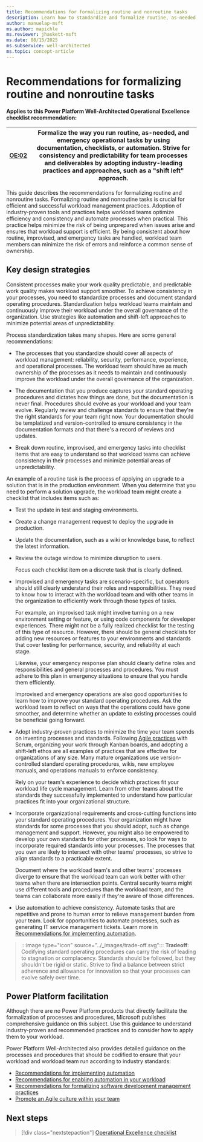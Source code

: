```yaml
---
title: Recommendations for formalizing routine and nonroutine tasks
description: Learn how to standardize and formalize routine, as-needed, and emergency operational tasks to enhance operational efficiency.
author: manuelap-msft
ms.author: mapichle
ms.reviewer: jhaskett-msft
ms.date: 08/15/2025
ms.subservice: well-architected
ms.topic: concept-article
---
```


# Recommendations for formalizing routine and nonroutine tasks

**Applies to this Power Platform Well-Architected Operational Excellence checklist recommendation:**

|[OE:02](checklist.md)| **Formalize the way you run routine, as-needed, and emergency operational tasks by using documentation, checklists, or automation. Strive for consistency and predictability for team processes and deliverables by adopting industry-leading practices and approaches, such as a "shift left" approach.** |
|---|---|

This guide describes the recommendations for formalizing routine and nonroutine tasks. Formalizing routine and nonroutine tasks is crucial for efficient and successful workload management practices. Adoption of industry-proven tools and practices helps workload teams optimize efficiency and consistency and automate processes when practical. This practice helps minimize the risk of being unprepared when issues arise and ensures that workload support is efficient. By being consistent about how routine, improvised, and emergency tasks are handled, workload team members can minimize the risk of errors and reinforce a common sense of ownership.

## Key design strategies

Consistent processes make your work quality predictable, and predictable work quality makes workload support smoother. To achieve consistency in your processes, you need to standardize processes and document standard operating procedures. Standardization helps workload teams maintain and continuously improve their workload under the overall governance of the organization. Use strategies like automation and shift-left approaches to minimize potential areas of unpredictability.

Process standardization takes many shapes. Here are some general recommendations:

- The processes that you standardize should cover all aspects of workload management: reliability, security, performance, experience, and operational processes. The workload team should have as much ownership of the processes as it needs to maintain and continuously improve the workload under the overall governance of the organization.

- The documentation that you produce captures your standard operating procedures and dictates how things are done, but the documentation is never final. Procedures should evolve as your workload and your team evolve. Regularly review and challenge standards to ensure that they're the right standards for your team right now. Your documentation should be templatized and version-controlled to ensure consistency in the documentation formats and that there's a record of reviews and updates.

- Break down routine, improvised, and emergency tasks into checklist items that are easy to understand so that workload teams can achieve consistency in their processes and minimize potential areas of unpredictability.

An example of a routine task is the process of applying an upgrade to a solution that is in the production environment. When you determine that you need to perform a solution upgrade, the workload team might create a checklist that includes items such as:

- Test the update in test and staging environments.
- Create a change management request to deploy the upgrade in production.
- Update the documentation, such as a wiki or knowledge base, to reflect the latest information.
- Review the outage window to minimize disruption to users.

    Focus each checklist item on a discrete task that is clearly defined.

- Improvised and emergency tasks are scenario-specific, but operators should still clearly understand their roles and responsibilities. They need to know how to interact with the workload team and with other teams in the organization to efficiently work through those types of tasks.

    For example, an improvised task might involve turning on a new environment setting or feature, or using code components for developer experiences. There might not be a fully realized checklist for the testing of this type of resource. However, there should be general checklists for adding new resources or features to your environments and standards that cover testing for performance, security, and reliability at each stage.

    Likewise, your emergency response plan should clearly define roles and responsibilities and general processes and procedures. You must adhere to this plan in emergency situations to ensure that you handle them efficiently.

    Improvised and emergency operations are also good opportunities to learn how to improve your standard operating procedures. Ask the workload team to reflect on ways that the operations could have gone smoother, and determine whether an update to existing processes could be beneficial going forward.

- Adopt industry-proven practices to minimize the time your team spends on inventing processes and standards. Following [Agile practices](/azure/devops/boards/plans/agile-culture) with Scrum, organizing your work through Kanban boards, and adopting a shift-left ethos are all examples of practices that are effective for organizations of any size. Many mature organizations use version-controlled standard operating procedures, wikis, new employee manuals, and operations manuals to enforce consistency.

    Rely on your team's experience to decide which practices fit your workload life cycle management. Learn from other teams about the standards they successfully implemented to understand how particular practices fit into your organizational structure.

- Incorporate organizational requirements and cross-cutting functions into your standard operating procedures. Your organization might have standards for some processes that you should adopt, such as change management and support. However, you might also be empowered to develop your own standards for other processes, so look for ways to incorporate required standards into your processes. The processes that you own are likely to intersect with other teams' processes, so strive to align standards to a practicable extent.

    Document where the workload team's and other teams' processes diverge to ensure that the workload team can work better with other teams when there are intersection points. Central security teams might use different tools and procedures than the workload team, and the teams can collaborate more easily if they're aware of those differences.

- Use automation to achieve consistency. Automate tasks that are repetitive and prone to human error to relieve management burden from your team. Look for opportunities to automate processes, such as generating IT service management tickets. Learn more in [Recommendations for implementing automation](automate-tasks.md).

> :::image type="icon" source="../_images/trade-off.svg"::: **Tradeoff**: Codifying standard operating procedures can carry the risk of leading to stagnation or complacency. Standards should be followed, but they shouldn't be rigid or static. Strive to find a balance between strict adherence and allowance for innovation so that your processes can evolve safely over time.

## Power Platform facilitation

Although there are no Power Platform products that directly facilitate the formalization of processes and procedures, Microsoft publishes comprehensive guidance on this subject. Use this guidance to understand industry-proven and recommended practices and to consider how to apply them to your workload.

Power Platform Well-Architected also provides detailed guidance on the processes and procedures that should be codified to ensure that your workload and workload team run according to industry standards:

- [Recommendations for implementing automation](automate-tasks.md)
- [Recommendations for enabling automation in your workload](enable-automation.md)
- [Recommendations for formalizing software development management practices](formalize-development-practices.md)
- [Promote an Agile culture within your team](/azure/devops/boards/plans/agile-culture)

## Next steps

> [!div class="nextstepaction"]
> [Operational Excellence checklist](checklist.md)
